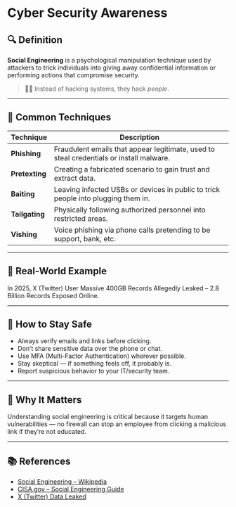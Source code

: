 # Cyber Security Awareness

## 🔍 Definition

**Social Engineering** is a psychological manipulation technique used by attackers to trick individuals into giving away confidential information or performing actions that compromise security.

> 🧑‍💻 Instead of hacking systems, they hack *people*.

---

## 🧰 Common Techniques

| Technique         | Description |
|------------------|-------------|
| **Phishing**      | Fraudulent emails that appear legitimate, used to steal credentials or install malware. |
| **Pretexting**    | Creating a fabricated scenario to gain trust and extract data. |
| **Baiting**       | Leaving infected USBs or devices in public to trick people into plugging them in. |
| **Tailgating**    | Physically following authorized personnel into restricted areas. |
| **Vishing**       | Voice phishing via phone calls pretending to be support, bank, etc. |

---

## 🧪 Real-World Example

In 2025, X (Twitter) User Massive 400GB Records Allegedly Leaked – 2.8 Billion Records Exposed Online.

---

## 🔐 How to Stay Safe

- Always verify emails and links before clicking.  
- Don’t share sensitive data over the phone or chat.  
- Use MFA (Multi-Factor Authentication) wherever possible.  
- Stay skeptical — if something feels off, it probably is.  
- Report suspicious behavior to your IT/security team.

---

## 🎯 Why It Matters

Understanding social engineering is critical because it targets human vulnerabilities — no firewall can stop an employee from clicking a malicious link if they’re not educated.

---

## 📚 References

- [Social Engineering – Wikipedia](https://en.wikipedia.org/wiki/Social_engineering_(security))
- [CISA.gov – Social Engineering Guide](https://www.cisa.gov/news-events/news/what-social-engineering)
- [X (Twitter) Data Leaked](https://cyberpress.org/massive-twitter-data-breach/)
